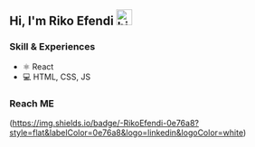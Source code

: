 ## Hi, I'm Riko Efendi <img src="https://user-images.githubusercontent.com/1303154/88677602-1635ba80-d120-11ea-84d8-d263ba5fc3c0.gif" width="28px" alt="hi">

### Skill & Experiences
* ⚛ React
* 💻 HTML, CSS, JS

### Reach ME
(https://img.shields.io/badge/-RikoEfendi-0e76a8?style=flat&labelColor=0e76a8&logo=linkedin&logoColor=white)
